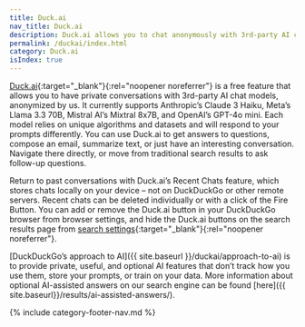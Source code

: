 ```yaml
---
title: Duck.ai
nav_title: Duck.ai
description: Duck.ai allows you to chat anonymously with 3rd-party AI chat models for free.
permalink: /duckai/index.html
category: Duck.ai
isIndex: true
---
```


[Duck.ai](https://duck.ai){:target="\_blank"}{:rel="noopener noreferrer"} is a free feature that allows you to have private conversations with 3rd-party AI chat models, anonymized by us. It currently supports Anthropic’s Claude 3 Haiku, Meta’s Llama 3.3 70B, Mistral AI’s Mixtral 8x7B, and OpenAI’s GPT-4o mini. Each model relies on unique algorithms and datasets and will respond to your prompts differently. You can use Duck.ai to get answers to questions, compose an email, summarize text, or just have an interesting conversation. Navigate there directly, or move from traditional search results to ask follow-up questions.

Return to past conversations with Duck.ai’s Recent Chats feature, which stores chats locally on your device – not on DuckDuckGo or other remote servers. Recent chats can be deleted individually or with a click of the Fire Button. You can add or remove the Duck.ai button in your DuckDuckGo browser from browser settings, and hide the Duck.ai buttons on the search results page from [search settings](https://duckduckgo.com/settings#aifeatures){:target="\_blank"}{:rel="noopener noreferrer"}.

[DuckDuckGo’s approach to AI]({{ site.baseurl }}/duckai/approach-to-ai) is to provide private, useful, and optional AI features that don’t track how you use them, store your prompts, or train on your data. More information about optional AI-assisted answers on our search engine can be found [here]({{ site.baseurl}}/results/ai-assisted-answers/).

{% include category-footer-nav.md %}
